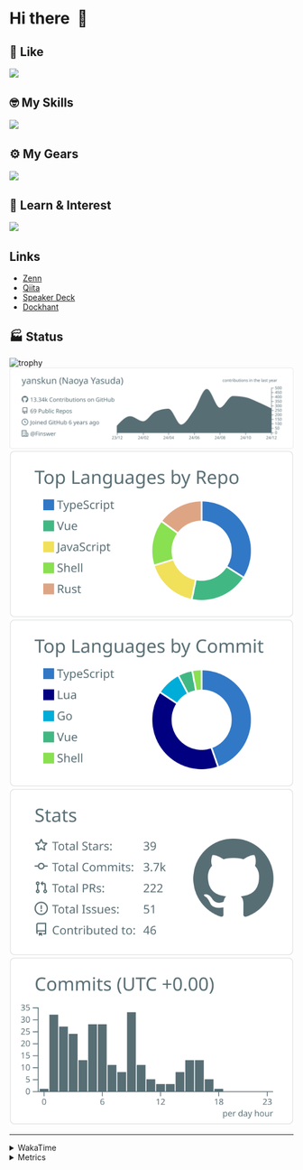 # Hi there&nbsp; :wave:

## 💌 Like
<img src="https://go-skill-icons.vercel.app/api/icons?i=github" />

## 🤓 My Skills
<img src="https://go-skill-icons.vercel.app/api/icons?i=js,ts,vue,nuxtjs,react,nextjs,go,lua,git" />

## ⚙️ My Gears
<img src="https://go-skill-icons.vercel.app/api/icons?i=neovim,vscode,githubcopilot,alacritty,tmux" />

## 📖 Learn & Interest
<img src="https://go-skill-icons.vercel.app/api/icons?i=rust,deno,css,zig,playwright,githubactions,storybook,netlify,eslint" />

## Links
- [Zenn](https://zenn.dev/yanskun)
- [Qiita](https://qiita.com/yanskun)
- [Speaker Deck](https://speakerdeck.com/yanskun)
- [Dockhant](https://www.dockhunt.com/users/yanskun)

<!-- https://github.com/ryo-ma/github-profile-trophy -->

## 🏭 Status

<img src="https://github-profile-trophy.vercel.app/?username=yanskun&theme=onedark&row=1" alt="trophy">

<!-- https://github.com/vn7n24fzkq/github-profile-summary-cards -->
<picture>
  <source media="(prefers-color-scheme: dark)" srcset="https://raw.githubusercontent.com/yanskun/yanskun/master/profile-summary-card-output/nord_dark/0-profile-details.svg">
 <img src="https://raw.githubusercontent.com/yanskun/yanskun/master/profile-summary-card-output/default/0-profile-details.svg">
</picture>
<br>
<picture>
  <source media="(prefers-color-scheme: dark)" srcset="https://raw.githubusercontent.com/yanskun/yanskun/master/profile-summary-card-output/nord_dark/1-repos-per-language.svg">
 <img src="https://raw.githubusercontent.com/yanskun/yanskun/master/profile-summary-card-output/default/1-repos-per-language.svg">
</picture>
<picture>
  <source media="(prefers-color-scheme: dark)" srcset="https://raw.githubusercontent.com/yanskun/yanskun/master/profile-summary-card-output/nord_dark/2-most-commit-language.svg">
 <img src="https://raw.githubusercontent.com/yanskun/yanskun/master/profile-summary-card-output/default/2-most-commit-language.svg">
</picture>
<br>
<picture>
  <source media="(prefers-color-scheme: dark)" srcset="https://raw.githubusercontent.com/yanskun/yanskun/master/profile-summary-card-output/nord_dark/3-stats.svg">
 <img src="https://raw.githubusercontent.com/yanskun/yanskun/master/profile-summary-card-output/default/3-stats.svg">
</picture>
<picture>
  <source media="(prefers-color-scheme: dark)" srcset="https://raw.githubusercontent.com/yanskun/yanskun/master/profile-summary-card-output/nord_dark/4-productive-time.svg">
 <img src="https://raw.githubusercontent.com/yanskun/yanskun/master/profile-summary-card-output/default/4-productive-time.svg">
</picture>

---

<details>
  <summary>WakaTime</summary>
<!--START_SECTION:waka-->
![Code Time](http://img.shields.io/badge/Code%20Time-1%2C645%20hrs%202%20mins-blue)

**🐱 My GitHub Data** 

> 📦 142.8 kB Used in GitHub's Storage 
 > 
> 🏆 3,324 Contributions in the Year 2024
 > 
> 💼 Opted to Hire
 > 
> 📜 126 Public Repositories 
 > 
> 🔑 4 Private Repositories 
 > 
**I'm an Early 🐤** 

```text
🌞 Morning                7128 commits        ████░░░░░░░░░░░░░░░░░░░░░   14.50 % 
🌆 Daytime                26922 commits       ██████████████░░░░░░░░░░░   54.75 % 
🌃 Evening                11591 commits       ██████░░░░░░░░░░░░░░░░░░░   23.57 % 
🌙 Night                  3528 commits        ██░░░░░░░░░░░░░░░░░░░░░░░   07.18 % 
```
📅 **I'm Most Productive on Tuesday** 

```text
Monday                   7200 commits        ████░░░░░░░░░░░░░░░░░░░░░   14.64 % 
Tuesday                  10298 commits       █████░░░░░░░░░░░░░░░░░░░░   20.94 % 
Wednesday                9612 commits        █████░░░░░░░░░░░░░░░░░░░░   19.55 % 
Thursday                 9359 commits        █████░░░░░░░░░░░░░░░░░░░░   19.03 % 
Friday                   7567 commits        ████░░░░░░░░░░░░░░░░░░░░░   15.39 % 
Saturday                 2127 commits        █░░░░░░░░░░░░░░░░░░░░░░░░   04.33 % 
Sunday                   3006 commits        ██░░░░░░░░░░░░░░░░░░░░░░░   06.11 % 
```


📊 **This Week I Spent My Time On** 

```text
🕑︎ Time Zone: Asia/Tokyo

💬 Programming Languages: 
TypeScript               24 hrs 55 mins      █████████████████████░░░░   84.09 % 
Other                    53 mins             █░░░░░░░░░░░░░░░░░░░░░░░░   02.99 % 
Go                       52 mins             █░░░░░░░░░░░░░░░░░░░░░░░░   02.95 % 
JSON                     49 mins             █░░░░░░░░░░░░░░░░░░░░░░░░   02.77 % 
TOML                     44 mins             █░░░░░░░░░░░░░░░░░░░░░░░░   02.48 % 

🔥 Editors: 
Neovim                   29 hrs 15 mins      █████████████████████████   98.68 % 
VS Code                  23 mins             ░░░░░░░░░░░░░░░░░░░░░░░░░   01.32 % 

💻 Operating System: 
Mac                      29 hrs 38 mins      █████████████████████████   100.00 % 
```


 Last Updated on 20/12/2024 06:20:49 UTC
<!--END_SECTION:waka-->
</details>

<details>
  <summary>Metrics</summary>
  <img src="https://github.com/yanskun/yanskun/blob/main/github-metrics.svg" alt="Metrics">
</details>

